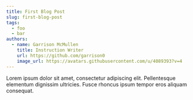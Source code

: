 ```yaml
---
title: First Blog Post
slug: first-blog-post
tags:
  - foo
  - bar
authors:
  - name: Garrison McMullen
    title: Instruction Writer
    url: https://github.com/garrison0
    image_url: https://avatars.githubusercontent.com/u/4089393?v=4
---
```


Lorem ipsum dolor sit amet, consectetur adipiscing elit. Pellentesque elementum dignissim ultricies. Fusce rhoncus ipsum tempor eros aliquam consequat.
